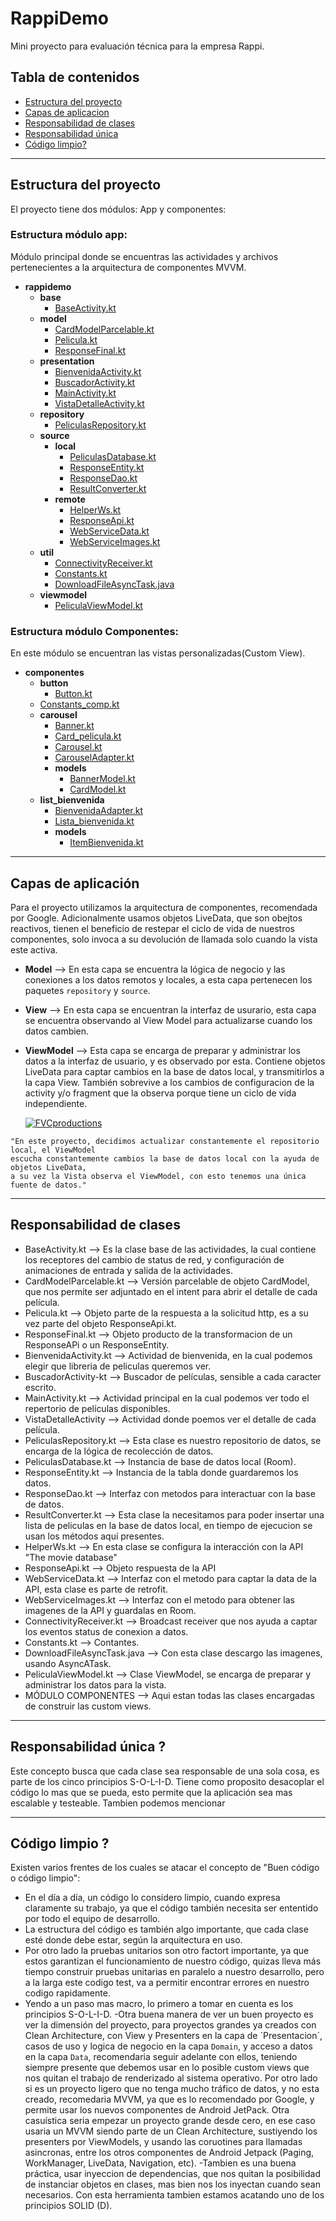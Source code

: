 # RappiDemo
Mini proyecto para evaluación técnica para la empresa Rappi.

## Tabla de contenidos

- [Estructura del proyecto](#estructura-del-proyecto)
- [Capas de aplicacion](#capas-de-aplicacion)
- [Responsabilidad de clases](#responsabilidad-de-clases)
- [Responsabilidad única](#responsabilidad-unica)
- [Código limpio?](#codigo-limpio)

---
## Estructura del proyecto
El proyecto tiene dos módulos: App y componentes:



### Estructura módulo app:
Módulo principal donde se encuentras las actividades y archivos pertenecientes a la arquitectura de componentes MVVM.

- __rappidemo__
  - __base__
    - [BaseActivity.kt](app/src/main/java/com/fernandopretell/rappidemo/base/BaseActivity.kt)
  - __model__
    - [CardModelParcelable.kt](app/src/main/java/com/fernandopretell/rappidemo/model/CardModelParcelable.kt)
    - [Pelicula.kt](app/src/main/java/com/fernandopretell/rappidemo/model/Pelicula.kt)
    - [ResponseFinal.kt](app/src/main/java/com/fernandopretell/rappidemo/model/ResponseFinal.kt)
  - __presentation__
    - [BienvenidaActivity.kt](app/src/main/java/com/fernandopretell/rappidemo/presentation/BienvenidaActivity.kt)
    - [BuscadorActivity.kt](app/src/main/java/com/fernandopretell/rappidemo/presentation/BuscadorActivity.kt)
    - [MainActivity.kt](app/src/main/java/com/fernandopretell/rappidemo/presentation/MainActivity.kt)
    - [VistaDetalleActivity.kt](app/src/main/java/com/fernandopretell/rappidemo/presentation/VistaDetalleActivity.kt)
  - __repository__
    - [PeliculasRepository.kt](app/src/main/java/com/fernandopretell/rappidemo/repository/PeliculasRepository.kt)
  - __source__
    - __local__
      - [PeliculasDatabase.kt](app/src/main/java/com/fernandopretell/rappidemo/source/local/PeliculasDatabase.kt)
      - [ResponseEntity.kt](app/src/main/java/com/fernandopretell/rappidemo/source/local/ResponseEntity.kt)
      - [ResponseDao.kt](app/src/main/java/com/fernandopretell/rappidemo/source/local/ResponseDao.kt)
      - [ResultConverter.kt](app/src/main/java/com/fernandopretell/rappidemo/source/local/ResultConverter.kt)
    - __remote__
      - [HelperWs.kt](app/src/main/java/com/fernandopretell/rappidemo/source/remote/HelperWs.kt)
      - [ResponseApi.kt](app/src/main/java/com/fernandopretell/rappidemo/source/remote/ResponseApi.kt)
      - [WebServiceData.kt](app/src/main/java/com/fernandopretell/rappidemo/source/remote/WebServiceData.kt)
      - [WebServiceImages.kt](app/src/main/java/com/fernandopretell/rappidemo/source/remote/WebServiceImages.kt)
  - __util__
    - [ConnectivityReceiver.kt](app/src/main/java/com/fernandopretell/rappidemo/util/ConnectivityReceiver.kt)
    - [Constants.kt](app/src/main/java/com/fernandopretell/rappidemo/util/Constants.kt)
    - [DownloadFileAsyncTask.java](app/src/main/java/com/fernandopretell/rappidemo/util/DownloadFileAsyncTask.java)
  - __viewmodel__
    - [PeliculaViewModel.kt](app/src/main/java/com/fernandopretell/rappidemo/viewmodel/PeliculaViewModel.kt)
    

### Estructura módulo Componentes:
En este módulo se encuentran las vistas personalizadas(Custom View).
- __componentes__
  - __button__
    - [Button.kt](componentes/src/main/java/com/fernandopretell/componentes/button/Button.kt)    
  - [Constants_comp.kt](componentes/src/main/java/com/fernandopretell/componentes/Constants_comp.kt)
  - __carousel__
    - [Banner.kt](componentes/src/main/java/com/fernandopretell/componentes/carousel/Banner.kt)
    - [Card_pelicula.kt](componentes/src/main/java/com/fernandopretell/componentes/carousel/Card_pelicula.kt)
    - [Carousel.kt](componentes/src/main/java/com/fernandopretell/componentes/carousel/Carousel.kt)
    - [CarouselAdapter.kt](componentes/src/main/java/com/fernandopretell/componentes/carousel/CarouselAdapter.kt)
    - __models__
      - [BannerModel.kt](componentes/src/main/java/com/fernandopretell/componentes/carousel/models/BannerModel.kt)
      - [CardModel.kt](componentes/carousel/models/CardModel.kt)
  - __list_bienvenida__
    - [BienvenidaAdapter.kt](componentes/src/main/java/com/fernandopretell/componentes/list_bienvenida/BienvenidaAdapter.kt)
    - [Lista_bienvenida.kt](componentes/src/main/java/com/fernandopretell/componentes/list_bienvenida/Lista_bienvenida.kt)
    - __models__
      - [ItemBienvenida.kt](componentes/src/main/java/com/fernandopretell/componentes/list_bienvenida/models/ItemBienvenida.kt)             

---
## Capas de aplicación
 Para el proyecto utilizamos la arquitectura de componentes, recomendada por Google. Adicionalmente usamos objetos LiveData,
 que son obejtos reactivos, tienen el beneficio de restepar el ciclo de vida de nuestros componentes, 
 solo invoca a su devolución de llamada solo cuando la vista este activa.
- **Model**
  --> En esta capa se encuentra la lógica de negocio y las conexiones a los datos remotos y locales, 
  a esta capa pertenecen los paquetes `repository` y `source`.
- **View**
  --> En esta capa se encuentran la interfaz de usurario, esta capa se encuentra observando al View Model para actualizarse cuando los datos cambien.
- **ViewModel**
  --> Esta capa se encarga de preparar y administrar los datos a la interfaz de usuario, y es observado por esta. Contiene objetos LiveData para captar cambios en la base de datos local, y transmitirlos a la capa View. También sobrevive a los cambios de configuracion de la activity y/o fragment que la observa porque tiene un ciclo de vida independiente.
  
  
  <a href="http://fvcproductions.com"><img src="https://miro.medium.com/max/3840/1*6YYuni9J8nDNjMAYh1TIAQ.jpeg" title="FVCproductions" alt="FVCproductions"></a>

```
"En este proyecto, decidimos actualizar constantemente el repositorio local, el ViewModel
escucha constantemente cambios la base de datos local con la ayuda de objetos LiveData,
a su vez la Vista observa el ViewModel, con esto tenemos una única fuente de datos."
```
---
## Responsabilidad de clases

- BaseActivity.kt --> Es la clase base de las actividades, la cual contiene los receptores del cambio de status de red, y       configuración de animaciones de entrada y salida de la actividades.
- CardModelParcelable.kt --> Versión parcelable de objeto CardModel, que nos permite ser adjuntado en el intent para abrir el   detalle de cada película.
- Pelicula.kt --> Objeto parte de la respuesta a la solicitud http, es a su vez parte del objeto ResponseApi.kt.
- ResponseFinal.kt --> Objeto producto de la transformacion de un ResponseAPi o un ResponseEntity.
- BienvenidaActivity.kt --> Actividad de bienvenida, en la cual podemos elegir que libreria de peliculas queremos ver.
- BuscadorActivity-kt --> Buscador de películas, sensible a cada caracter escrito.
- MainActivity.kt --> Actividad principal en la cual podemos ver todo el repertorio de películas disponibles.
- VistaDetalleActivity --> Actividad donde poemos ver el detalle de cada película.
- PeliculasRepository.kt --> Esta clase es nuestro repositorio de datos, se encarga de la lógica de recolección de datos.
- PeliculasDatabase.kt --> Instancia de base de datos local (Room).
- ResponseEntity.kt --> Instancia de la tabla donde guardaremos los datos.
- ResponseDao.kt --> Interfaz con metodos para interactuar con la base de datos.
- ResultConverter.kt --> Esta clase la necesitamos para poder insertar una lista de peliculas en la base de datos local, en     tiempo de ejecucion se usan los métodos aquí presentes.
- HelperWs.kt --> En esta clase se configura la interacción con la API "The movie database"
- ResponseApi.kt --> Objeto respuesta de la API
- WebServiceData.kt --> Interfaz con el metodo para captar la data de la API, esta clase es parte de retrofit.
- WebServiceImages.kt --> Interfaz con el metodo para obtener las imagenes de la API y guardalas en Room.
- ConnectivityReceiver.kt --> Broadcast receiver que nos ayuda a captar los eventos status de conexion a datos.
- Constants.kt --> Contantes.
- DownloadFileAsyncTask.java --> Con esta clase descargo las imagenes, usando AsyncATask.
- PeliculaViewModel.kt --> Clase ViewModel, se encarga de preparar y administrar los datos para la vista.
- MÓDULO COMPONENTES --> Aqui estan todas las clases encargadas de construir las custom views.

---
## Responsabilidad única ?
Este concepto busca que cada clase sea responsable de una sola cosa, es parte de los cinco principios S-O-L-I-D.
Tiene como proposito desacoplar el código lo mas que se pueda, esto permite que la aplicación sea mas escalable y testeable.
Tambien podemos mencionar

---
## Código limpio ?
Existen varios frentes de los cuales se atacar el concepto de "Buen código o código limpio":
- En el día a día, un código lo considero limpio, cuando expresa claramente su trabajo, ya que el código también necesita ser ententido por todo el equipo de desarrollo.
- La estructura del código es también algo importante, que cada clase esté donde debe estar, según la arquitectura en uso.
- Por otro lado la pruebas unitarios son otro factort importante, ya que estos garantizan el funcionamiento de nuestro código, quizas lleva más tiempo construir pruebas unitarias en paralelo a nuestro desarrollo, pero a la larga este codigo test, va a permitir encontrar errores en nuestro codigo rapidamente.
- Yendo a un paso mas macro, lo primero a tomar en cuenta es los principios S-O-L-I-D.
-Otra buena manera de ver un buen proyecto es ver la dimensión del proyecto, para proyectos grandes ya creados con Clean Architecture, con View y Presenters en la capa de ´Presentacion´, casos de uso y logica de negocio en la capa `Domain`, y acceso a datos en la capa `Data`, recomendaria seguir adelante con ellos, teniendo siempre presente que debemos usar en lo posible custom views que nos quitan el trabajo de renderizado al sistema operativo.
Por otro lado si es un proyecto ligero que no tenga mucho  tráfico de datos, y no esta creado, recomedaria MVVM, ya que es lo recomendado por Google, y permite usar los nuevos componentes de Android JetPack.
Otra casuística seria empezar un proyecto grande desde cero, en ese caso usaria un MVVM siendo parte de un Clean Architecture, sustiyendo los presenters por ViewModels, y usando las coruotines para llamadas asincronas, entre los otros componentes de Android Jetpack (Paging, WorkManager, LiveData, Navigation, etc).
-Tambien es una buena práctica, usar inyeccion de dependencias, que nos quitan la posibilidad de instanciar objetos en clases, mas bien nos los inyectan cuando sean necesarios. Con esta herramienta tambien estamos acatando uno de los principios SOLID (D).






